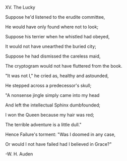 XV. The Lucky


Suppose he'd listened to the erudite committee,

He would have only found where not to look;

Suppose his terrier when he whistled had obeyed,

It would not have unearthed the buried city;

Suppose he had dismissed the careless maid,

The cryptogram would not have fluttered from the book.


"It was not I," he cried as, healthy and astounded,

He stepped across a predecessor's skull;

"A nonsense jingle simply came into my head

And left the intellectual Sphinx dumbfounded;

I won the Queen because my hair was red;

The terrible adventure is a little dull."


Hence Failure's torment: "Was I doomed in any case,

Or would I not have failed had I believed in Grace?" 


-W. H. Auden

